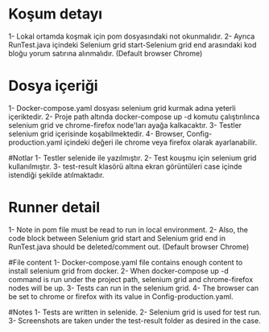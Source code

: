 # Koşum detayı
1- Lokal ortamda koşmak için pom dosyasındaki not okunmalıdır. 
2- Ayrıca RunTest.java içindeki Selenium grid start-Selenium grid end arasındaki kod bloğu yorum satırına alınmalıdır. (Default browser Chrome)

# Dosya içeriği
1- Docker-compose.yaml dosyası selenium grid kurmak adına yeterli içeriktedir. 
2- Proje path altında docker-compose up -d komutu çalıştırılınca selenium grid ve chrome-firefox node'ları ayağa kalkacaktır.
3- Testler selenium grid içerisinde koşabilmektedir.
4- Browser, Config-production.yaml içindeki değeri ile chrome veya firefox olarak ayarlanabilir.

#Notlar
1- Testler selenide ile yazılmıştır. 
2- Test kouşmu için selenium grid kullanılmıştır.
3- test-result klasörü altına ekran görüntüleri case içinde istendiği şekilde atılmaktadır.


# Runner detail
1- Note in pom file must be read to run in local environment.
2- Also, the code block between Selenium grid start and Selenium grid end in RunTest.java should be deleted/comment out. (Default browser Chrome)

#File content
1- Docker-compose.yaml file contains enough content to install selenium grid from docker.
2- When docker-compose up -d command is run under the project path, selenium grid and chrome-firefox nodes will be up.
3- Tests can run in the selenium grid.
4- The browser can be set to chrome or firefox with its value in Config-production.yaml.

#Notes
1- Tests are written in selenide.
2- Selenium grid is used for test run.
3- Screenshots are taken under the test-result folder as desired in the case.